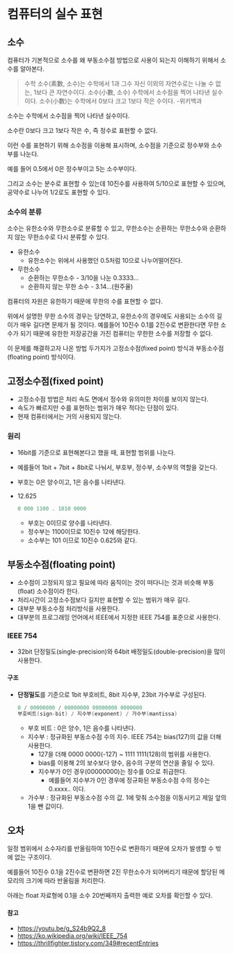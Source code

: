 # 컴퓨터의 실수 표현

## 소수

컴퓨터가 기본적으로 소수를 왜 부동소수점 방법으로 사용이 되는지 이해하기 위해서 소수를 알아본다.

> 수학 소수(素數, 소수)는 수학에서 1과 그수 자신 이외의 자연수로는 나눌 수 없는, 1보다 큰 자연수이다. 
소수(小數, 소수) 수학에서 소수점을 찍어 나타낸 실수이다. 
소수(小數)는 수학에서 0보다 크고 1보다 작은 수이다. 
-위키백과

소수는 수학에서 소수점을 찍어 나타낸 실수이다.

소수란 0보다 크고 1보다 작은 수, 즉 정수로 표현할 수 없다.

이런 수를 표현하기 위해 소수점을 이용해 표시하며, 소수점을 기준으로 정수부와 소수부를 나눈다.

예를 들어 0.5에서 0은 정수부이고 5는 소수부이다.

그리고 소수는 분수로 표현할 수 있는데 10진수를 사용하여 5/10으로 표현할 수 있으며, 공약수로 나누어 1/2로도 표현할 수 있다.

### 소수의 분류

소수는 유한소수와 무한소수로 분류할 수 있고, 무한소수는 순환하는 무한소수와 순환하지 않는 무한소수로 다시 분류할 수 있다.

-   유한소수
    -   유한소수는 위에서 사용했던 0.5처럼 10으로 나누어떨어진다.
-   무한소수
    -   순환하는 무한소수 - 3/10을 나눈 0.3333...
    -   순환하지 않는 무한 소수 - 3.14...(원주율)

컴퓨터의 자원은 유한하기 때문에 무한의 수를 표현할 수 없다.

위에서 설명한 무한 소수의 경우는 당연하고, 유한소수의 경우에도 사용되는 소수의 길이가 매우 길다면 문제가 될 것이다. 예를들어 10진수 0.1를 2진수로 변환한다면 무한 소수가 되기 때문에 유한한 저장공간을 가진 컴퓨터는 무한한 소수를 저장할 수 없다.

이 문제를 해결하고자 나온 방법 두가지가 고정소수점(fixed point) 방식과 부동소수점(floating point) 방식이다.

## 고정소수점(fixed point)

-   고정소수점 방법은 처리 속도 면에서 정수와 유의미한 차이를 보이지 않는다.
-   속도가 빠르지만 수를 표현하는 범위가 매우 적다는 단점이 있다.
-   현재 컴퓨터에서는 거의 사용되지 않는다.

### 원리

-   16bit를 기준으로 표현해본다고 했을 때, 표현할 범위를 나눈다.
    
-   예를들어 1bit + 7bit + 8bit로 나눠서, 부호부, 정수부, 소수부의 역할을 갖는다.
    
-   부호는 0은 양수이고, 1은 음수를 나타낸다.
    
-   12.625
    
    ```java
    0 000 1100 . 1010 0000
    ```
    
    -   부호는 0이므로 양수를 나타낸다.
    -   정수부는 1100이므로 10진수 12에 해당한다.
    -   소수부는 101 이므로 10진수 0.625와 같다.

## 부동소수점(floating point)

-   소수점이 고정되지 않고 필요에 따라 움직이는 것이 떠다니는 것과 비슷해 부동(float) 소수점이라 한다.
-   처리시간이 고정소수점보다 길지만 표현할 수 있는 범위가 매우 길다.
-   대부분 부동소수점 처리방식을 사용한다.
-   대부분의 프로그래밍 언어에서 IEEE에서 지정한 IEEE 754를 표준으로 사용한다.

### IEEE 754

-   32bit 단정밀도(single-precision)와 64bit 배정밀도(double-precision)을 많이 사용한다.

#### 구조

-   **단정밀도**를 기준으로 1bit 부호비트, 8bit 지수부, 23bit 가수부로 구성된다.
    
    ```java
    0 / 00000000 / 00000000 00000000 0000000
    부호비트(sign-bit) / 지수부(exponent) / 가수부(mantissa)
    ```
    
    -   부호 비트 : 0은 양수, 1은 음수를 나타낸다.
    -   지수부 : 정규화된 부동소수점 수의 지수. IEEE 754는 bias(127)의 값을 더해 사용한다.
        -   127을 더해 0000 0000(-127) ~ 1111 1111(128)의 범위를 사용한다.
        -   bias를 이용해 2의 보수보다 양수, 음수의 구분의 연산을 줄일 수 있다.
        -   지수부가 0인 경우(00000000)는 정수를 0으로 취급한다.
            -   예를들어 지수부가 0인 경우에 정규화된 부동소수점 수의 정수는 0.xxxx.. 이다.
    -   가수부 : 정규화된 부동소수점 수의 값. 1에 맞춰 소수점을 이동시키고 제일 앞의 1을 뺀 값이다.

## 오차

일정 범위에서 소수자리를 반올림하여 10진수로 변환하기 때문에 오차가 발생할 수 밖에 없는 구조이다.

예를들어 10진수 0.1을 2진수로 변환하면 2진 무한소수가 되어버리기 때문에 할당된 메모리의 크기에 따라 반올림을 처리한다.

아래는 float 자료형에 0.1을 소수 20번째까지 출력한 예로 오차를 확인할 수 있다.



#### 참고
- https://youtu.be/g_S24b9Q2_8
- https://ko.wikipedia.org/wiki/IEEE_754
- https://thrillfighter.tistory.com/349#recentEntries